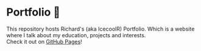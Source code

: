 # Portfolio 📖

This repository hosts Richard's (aka IcecoolR) Portfolio. Which is a website where I talk about my education, projects and interests. <br>
Check it out on [GitHub Pages](https://icecoolr.github.io/Portfolio/)!
